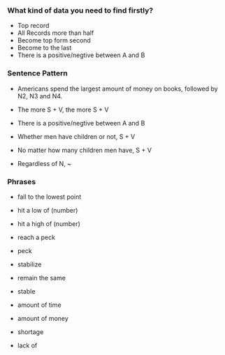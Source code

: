 ### What kind of data you need to find firstly? 
- Top record
- All Records more than half
- Become top form second
- Become to the last
- There is a positive/negtive between A and B   


### Sentence Pattern
- Americans spend the largest amount of money on books, followed by N2, N3 and N4.

- The more S + V, the more S + V
- There is a positive/negtive between A and B


- Whether men have children or not, S + V
- No matter how many children men have, S + V
- Regardless of N, ~

  
### Phrases
- fall to the lowest point
- hit a low of (number)


- hit a high of (number)
- reach a peck
- peck 


- stabilize
- remain the same
- stable


- amount of time
- amount of money


- shortage 
- lack of
  